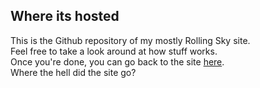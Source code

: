 ## Where its hosted
This is the Github repository of my mostly Rolling Sky site.<br>
Feel free to take a look around at how stuff works.<br>
Once you're done, you can go back to the site [here](https://sqdldev.github.io/).<br>
Where the hell did the site go?
